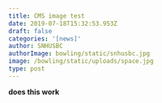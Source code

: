 ```yaml
---
title: CMS image test
date: 2019-07-18T15:32:53.953Z
draft: false
categories: '[news]'
author: SNHUSBC
authorImage: bowling/static/snhusbc.jpg
image: /bowling/static/uploads/space.jpg
type: post
---
```

**does this work**
